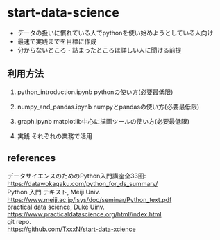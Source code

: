 # start-data-science
* データの扱いに慣れている人でpythonを使い始めようとしている人向け
* 最速で実践までを目標に作成
* 分からないところ・詰まったところは詳しい人に聞ける前提

## 利用方法
1. python_introduction.ipynb
pythonの使い方(必要最低限)

2. numpy_and_pandas.ipynb
numpyとpandasの使い方(必要最低限)

3. graph.ipynb
matplotlib中心に描画ツールの使い方(必要最低限)

4. 実践
それぞれの業務で活用

## references
データサイエンスのためのPython入門講座全33回: <br>
https://datawokagaku.com/python_for_ds_summary/ <br>
Python 入門 テキスト, Meiji Univ. <br>
https://www.meiji.ac.jp/isys/doc/seminar/Python_text.pdf <br>
practical data science, Duke Uinv. <br>
https://www.practicaldatascience.org/html/index.html <br>
git repo. <br>
https://github.com/TxxxN/start-data-xcience <br>
